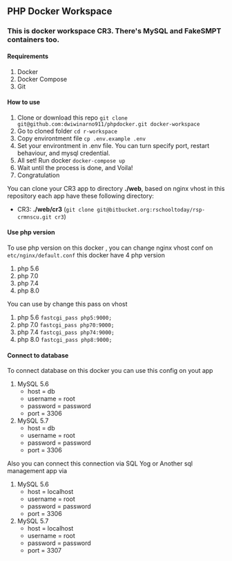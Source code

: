 ## PHP Docker Workspace
### This is docker workspace CR3. There's MySQL and FakeSMPT containers too.

#### Requirements
1. Docker
2. Docker Compose
3. Git

#### How to use
1. Clone or download this repo `git clone git@github.com:dwiwinarno911/phpdocker.git docker-workspace`
2. Go to cloned folder `cd r-workspace`
3. Copy environtment file `cp .env.example .env`
4. Set your environtment in .env file. You can turn specify port, restart behaviour, and mysql credential.
5. All set! Run docker `docker-compose up`
6. Wait until the process is done, and Voila!
7. Congratulation

You can clone your CR3 app to directory **./web**, based on nginx vhost in this repository each app have these following directory:
- CR3: **./web/cr3** (`git clone git@bitbucket.org:rschooltoday/rsp-crmnscu.git cr3`)


#### Use php version 
To use php version on this docker , you can change nginx vhost conf on `etc/nginx/default.conf`
this docker have 4 php version
1. php 5.6
2. php 7.0
3. php 7.4
4. php 8.0

You can use by change this pass on vhost 
1. php 5.6 `fastcgi_pass php5:9000;`
2. php 7.0 `fastcgi_pass php70:9000;`
2. php 7.4 `fastcgi_pass php74:9000;`
2. php 8.0 `fastcgi_pass php8:9000;`


#### Connect to database
To connect database on this docker you can use this config on yout app
1. MySQL 5.6 
	- host     = db
	- username = root
	- password = password
	- port     = 3306
2. MySQL 5.7
	- host     = db
	- username = root
	- password = password 
	- port     = 3306

Also you can connect this connection via SQL Yog or Another sql management app via 

1. MySQL 5.6 
	- host     = localhost
	- username = root
	- password = password
	- port     = 3306
2. MySQL 5.7
	- host     = localhost
	- username = root
	- password = password 
	- port     = 3307